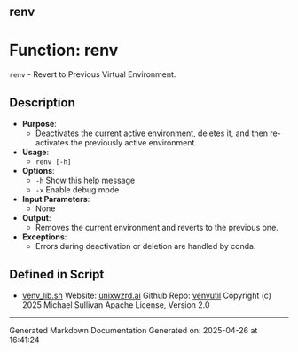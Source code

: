 ## renv
# Function: renv
`renv` - Revert to Previous Virtual Environment.
## Description
- **Purpose**: 
  - Deactivates the current active environment, deletes it, and then re-activates the previously active environment.
- **Usage**: 
  - `renv [-h]`
- **Options**: 
  - `-h`   Show this help message
  - `-x`   Enable debug mode
- **Input Parameters**: 
  - None
- **Output**: 
  - Removes the current environment and reverts to the previous one.
- **Exceptions**: 
  - Errors during deactivation or deletion are handled by conda.

## Defined in Script

* [venv_lib.sh](../venv_lib_sh.md)
Website: [unixwzrd.ai](https://unixwzrd.ai)
Github Repo: [venvutil](https://github.com/unixwzrd/venvutil)
Copyright (c) 2025 Michael Sullivan
Apache License, Version 2.0

---

Generated Markdown Documentation
Generated on: 2025-04-26 at 16:41:24
